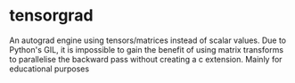 # tensorgrad
 An autograd engine using tensors/matrices instead of scalar values. 
 Due to Python's GIL, it is impossible to gain the benefit of using matrix transforms to parallelise the backward pass without creating a c extension.
 Mainly for educational purposes
